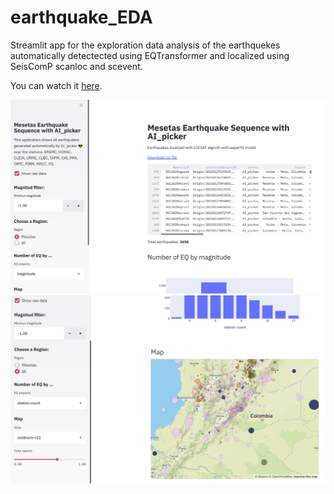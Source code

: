 # earthquake_EDA
Streamlit app for the exploration data analysis of the earthquekes automatically detectected using EQTransformer and localized using SeisComP scanloc and scevent.

You can watch it [here](https://mesetas-ai-picker.herokuapp.com/).

![Image of earthquake EDA app](https://github.com/dsiervo/earthquake_EDA/raw/master/Captura%20de%20pantalla%20de%202021-02-16%2010-47-19.png)
![Image of earthquake EDA app](https://github.com/dsiervo/earthquake_EDA/raw/master/Captura%20de%20pantalla%20de%202021-02-16%2010-48-34.png)
